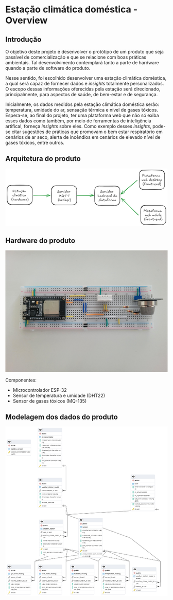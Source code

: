 # Estação climática doméstica - Overview

## Introdução

O objetivo deste projeto é desenvolver o protótipo de um produto que seja passível de comercialização e que se relacione com boas práticas ambientais. Tal desenvolvimento contemplará tanto a parte de hardware quando a parte de software do produto.

Nesse sentido, foi escolhido desenvolver uma estação climática doméstica, a qual será capaz de fornecer dados e _insights_ totalmente personalizados. O escopo dessas informações oferecidas pela estação será direcionado, principalmente, para aspectos de saúde, de bem-estar e de segurança.

Inicialmente, os dados medidos pela estação climática doméstica serão: temperatura, umidade do ar, sensação térmica e nível de gases tóxicos. Espera-se, ao final do projeto, ter uma plataforma web que não só exiba esses dados como também, por meio de ferramentas de inteligência artifical, forneça _insights_ sobre eles. Como exemplo desses _insights_, pode-se citar sugestões de práticas que promovam o bem estar respiratório em cenários de ar seco, alerta de incêndios em cenários de elevado nível de gases tóxicos, entre outros.

## Arquitetura do produto

![Arquitetura do produto](./img/architecture.png)

## Hardware do produto

![Hardware do produto](./img/station_hardware.jpg)

Componentes:

- Microcontrolador ESP-32
- Sensor de temperatura e umidade (DHT22)
- Sensor de gases tóxicos (MQ-135)

## Modelagem dos dados do produto

![Modelagem dos dados](./img/data_modeling.png)
